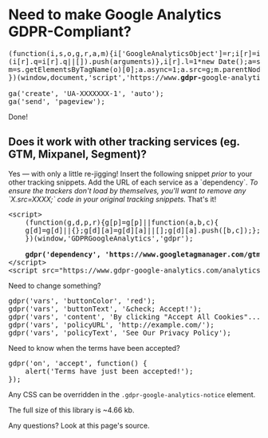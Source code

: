 <h1>Need to make Google Analytics GDPR-Compliant?</h1>

<pre>(function(i,s,o,g,r,a,m){i['GoogleAnalyticsObject']=r;i[r]=i[r]||function(){
(i[r].q=i[r].q||[]).push(arguments)},i[r].l=1*new Date();a=s.createElement(o),
m=s.getElementsByTagName(o)[0];a.async=1;a.src=g;m.parentNode.insertBefore(a,m)
})(window,document,'script','https://www.<strong>gdpr-</strong>google-analytics.com/analytics.js','ga');

ga('create', 'UA-XXXXXXX-1', 'auto');
ga('send', 'pageview');</pre>

<p>Done!</p>

<h2>Does it work with other tracking services (eg. GTM, Mixpanel, Segment)?</h2>

<p>
    Yes &mdash; with only a little re-jigging! Insert the following snippet <em>prior</em> to your other tracking snippets. Add the URL of each service as a `dependency`.
    <em>To ensure the trackers don't load by themselves, you'll want to remove any `X.src=XXXX;` code in your original tracking snippets.</em> That's it!
</p>

<pre>&lt;script&gt;
    (function(g,d,p,r){g[p]=g[p]||function(a,b,c){
    g[d]=g[d]||{};g[d][a]=g[d][a]||[];g[d][a].push([b,c]);};
    })(window,'GDPRGoogleAnalytics','gdpr');

    <strong>gdpr('dependency', 'https://www.googletagmanager.com/gtm.js?id=XXXXXXXX');</strong>
&lt;/script&gt;
&lt;script src="https://www.gdpr-google-analytics.com/analytics.js"&gt;&lt;/script&gt;</pre>

<p>Need to change something?</p>

<pre>gdpr('vars', 'buttonColor', 'red');
gdpr('vars', 'buttonText', '&amp;check; Accept!');
gdpr('vars', 'content', 'By clicking "Accept All Cookies"...');
gdpr('vars', 'policyURL', 'http://example.com/');
gdpr('vars', 'policyText', 'See Our Privacy Policy');</pre>

<p>Need to know when the terms have been accepted?</p>

<pre>gdpr('on', 'accept', function() {
    alert('Terms have just been accepted!');
});</pre>

<p>Any CSS can be overridden in the <code>.gdpr-google-analytics-notice</code> element.</p>

<p>The full size of this library is ~4.66 kb.</p>

<p>Any questions? Look at this page's source.</p>
